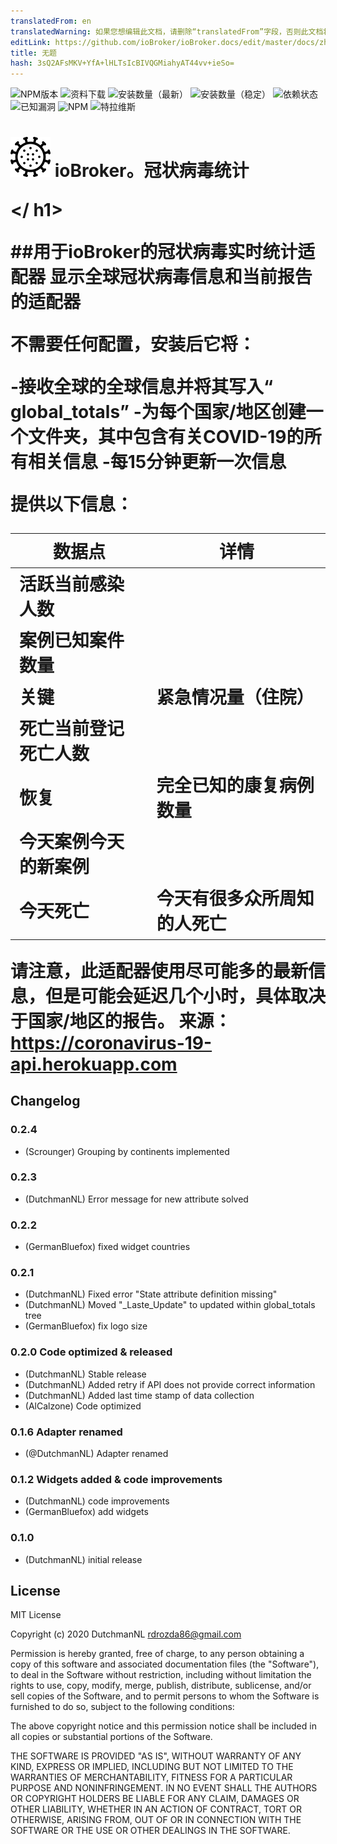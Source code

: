 ```yaml
---
translatedFrom: en
translatedWarning: 如果您想编辑此文档，请删除“translatedFrom”字段，否则此文档将再次自动翻译
editLink: https://github.com/ioBroker/ioBroker.docs/edit/master/docs/zh-cn/adapterref/iobroker.coronavirus-statistics/README.md
title: 无题
hash: 3sQ2AFsMKV+YfA+lHLTsIcBIVQGMiahyAT44vv+ieSo=
---
```

![NPM版本](http://img.shields.io/npm/v/iobroker.coronavirus-statistics.svg)
![资料下载](https://img.shields.io/npm/dm/iobroker.coronavirus-statistics.svg)
![安装数量（最新）](http://iobroker.live/badges/coronavirus-statistics-installed.svg)
![安装数量（稳定）](http://iobroker.live/badges/coronavirus-statistics-stable.svg)
![依赖状态](https://img.shields.io/david/iobroker-community-adapters/iobroker.coronavirus-statistics.svg)
![已知漏洞](https://snyk.io/test/github/iobroker-community-adapters/ioBroker.coronavirus-statistics/badge.svg)
![NPM](https://nodei.co/npm/iobroker.coronavirus-statistics.png?downloads=true)
![特拉维斯](http://img.shields.io/travis/iobroker-community-adapters/ioBroker.coronavirus-statistics/master.svg)

<h1>

<img  src="admin/coronavirus-statistics.png"  width="64"/> ioBroker。冠状病毒统计

</ h1>

##用于ioBroker的冠状病毒实时统计适配器
显示全球冠状病毒信息和当前报告的适配器

不需要任何配置，安装后它将：

-接收全球的全球信息并将其写入“ global_totals”
-为每个国家/地区创建一个文件夹，其中包含有关COVID-19的所有相关信息
-每15分钟更新一次信息

提供以下信息：

|数据点|详情|
|--|--|
|活跃当前感染人数|
|案例已知案件数量|
|关键|紧急情况量（住院）|
|死亡当前登记死亡人数|
|恢复|完全已知的康复病例数量|
|今天案例今天的新案例|
|今天死亡|今天有很多众所周知的人死亡 |

请注意，此适配器使用尽可能多的最新信息，但是可能会延迟几个小时，具体取决于国家/地区的报告。
来源：https://coronavirus-19-api.herokuapp.com

## Changelog

### 0.2.4
* (Scrounger) Grouping by continents implemented

### 0.2.3
* (DutchmanNL) Error message for new attribute solved

### 0.2.2
* (GermanBluefox) fixed widget countries

### 0.2.1
* (DutchmanNL) Fixed error "State attribute definition missing"
* (DutchmanNL) Moved "_Laste_Update" to updated within global_totals tree
* (GermanBluefox) fix logo size

### 0.2.0 Code optimized & released
* (DutchmanNL) Stable release
* (DutchmanNL) Added retry if API does not provide correct information
* (DutchmanNL) Added last time stamp of data collection
* (AlCalzone) Code optimized

### 0.1.6 Adapter renamed
* (@DutchmanNL) Adapter renamed

### 0.1.2 Widgets added & code improvements
* (DutchmanNL) code improvements
* (GermanBluefox) add widgets

### 0.1.0
* (DutchmanNL) initial release

## License
MIT License

Copyright (c) 2020 DutchmanNL <rdrozda86@gmail.com>

Permission is hereby granted, free of charge, to any person obtaining a copy
of this software and associated documentation files (the "Software"), to deal
in the Software without restriction, including without limitation the rights
to use, copy, modify, merge, publish, distribute, sublicense, and/or sell
copies of the Software, and to permit persons to whom the Software is
furnished to do so, subject to the following conditions:

The above copyright notice and this permission notice shall be included in all
copies or substantial portions of the Software.

THE SOFTWARE IS PROVIDED "AS IS", WITHOUT WARRANTY OF ANY KIND, EXPRESS OR
IMPLIED, INCLUDING BUT NOT LIMITED TO THE WARRANTIES OF MERCHANTABILITY,
FITNESS FOR A PARTICULAR PURPOSE AND NONINFRINGEMENT. IN NO EVENT SHALL THE
AUTHORS OR COPYRIGHT HOLDERS BE LIABLE FOR ANY CLAIM, DAMAGES OR OTHER
LIABILITY, WHETHER IN AN ACTION OF CONTRACT, TORT OR OTHERWISE, ARISING FROM,
OUT OF OR IN CONNECTION WITH THE SOFTWARE OR THE USE OR OTHER DEALINGS IN THE
SOFTWARE.